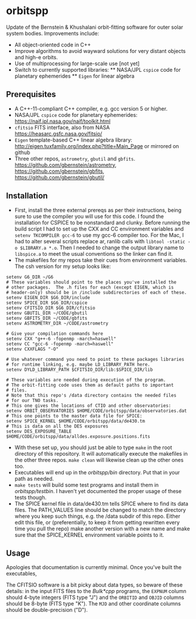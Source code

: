 # orbitspp
Update of the Bernstein & Khushalani orbit-fitting software for outer solar system bodies.  Improvements include:
* All object-oriented code in C++
* Improve algorithms to avoid wayward solutions for very distant objects and high-e orbits.
* Use of multiprocessing for large-scale use [not yet]
* Switch to currently supported libraries:
** NASA/JPL `cspice` code for planetary ephemerides
** `Eigen` for linear algebra

## Prerequisites

* A C++-11-compliant C++ compiler, e.g. gcc version 5 or higher.
* NASA/JPL `cspice` code for planetary ephemerides:
https://naif.jpl.nasa.gov/naif/toolkit.html
* `cfitsio` FITS interface, also from NASA
https://heasarc.gsfc.nasa.gov/fitsio/
* `Eigen` template-based C++ linear algebra library:
http://eigen.tuxfamily.org/index.php?title=Main_Page or mirrored on github
* Three other repos, `astrometry`, `gbutil` and
  `gbfits`. https://github.com/gbernstein/astrometry,
  https://github.com/gbernstein/gbfits,
  https://github.com/gbernstein/gbutil/

## Installation

* First, install the three external prereqs as per their instructions,
  being sure to use the compiler you will use for this code.  I found
  the installation for CSPICE to be nonstandard and clunky.
  Before running the build script I had to set up the CXX and CC
  environment variables and `setenv TKCOMPILER gcc-6` to use my gcc-6
  compiler too.  For the Mac, I had to alter several scripts replace ar, ranlib calls with
  `libtool -static -o $LIBRARY.a *.o`.  Then I needed to change the
  output library name to `libspice.a` to meet the usual conventions so
  the linker can find it.
* The makefiles for my repos take their cues from environment
variables.  The csh version for my setup looks like:
```
setenv G6_DIR ~/G6
# These variables should point to the places you've installed the
# other packages.  The .h files for each (except EIGEN, which is
# header-only) should be in /include subdirectories of each of these.
setenv EIGEN_DIR $G6_DIR/include
setenv SPICE_DIR $G6_DIR/cspice
setenv CFITSIO_DIR $G6_DIR/cfitsio
setenv GBUTIL_DIR ~/CODE/gbutil
setenv GBFITS_DIR ~/CODE/gbfits
setenv ASTROMETRY_DIR ~/CODE/astrometry

# Give your compilation commands here
setenv CXX "g++-6 -fopenmp -march=haswell"
setenv CC "gcc-6 -fopenmp -march=haswell"
setenv CXXFLAGS "-O"

# Use whatever command you need to point to these packages libraries
# for runtime linking, e.g. maybe LD_LIBRARY_PATH here.
setenv DYLD_LIBRARY_PATH $CFITSIO_DIR/lib:$SPICE_DIR/lib

# These variables are needed during execution of the program.
# The orbit-fitting code uses them as default paths to important
# files.
# Note that this repo's /data directory contains the needed files
# for our TNO tasks.
# This one gives the locations of CTIO and other observatories:
setenv ORBIT_OBSERVATORIES $HOME/CODE/orbitspp/data/observatories.dat
# This one points to the master data file for SPICE:
setenv SPICE_KERNEL $HOME/CODE/orbitspp/data/de430.tm
# This is data on all the DES exposures
setenv DES_EXPOSURE_TABLE $HOME/CODE/orbitspp/data/alldes.exposure.positions.fits
```

* With these set up, you should just be able to type `make` in the
  root directory of this repository.  It will automatically execute
  the makefiles in the other three repos. `make clean` will likewise
  clean up the other ones too.
* Executables will end up in the _orbitspp/bin_ directory.  Put that
in your path as needed.
* `make tests` will build some test programs and install them in
  _orbitspp/testbin_.  I haven't yet documented the proper usage of
  these tests though.
* The SPICE kernel file in data/de430.tm tells SPICE where to find
its data files.  The PATH_VALUES line should be changed to match the
directory where you keep such things, e.g. the /data subdir of this
repo. Either edit this file, or (preferentially, to keep it from
getting rewritten every time you pull the repo) make another version
with a new name and make sure that the SPICE_KERNEL environment
variable points to it.


## Usage

Apologies that documentation is currently minimal.  Once you've built the
executables, 

The CFITSIO software is a bit picky about data types, so beware of
these details:  in the input FITS files to the _Bulk*cpp_ programs,
the `EXPNUM` column should 4-byte integers (FITS type
"J") and the `ORBITID` and `OBJID` columns should be 8-byte (FITS type "K"). The
`MJD` and other coordinate columns should be double-precision ("D").




